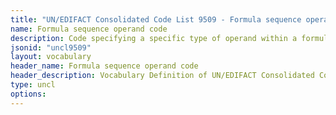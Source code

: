 ```yaml
---
title: "UN/EDIFACT Consolidated Code List 9509 - Formula sequence operand code (20B) JSON-LD Vocabulary"
name: Formula sequence operand code
description: Code specifying a specific type of operand within a formula sequence.
jsonid: "uncl9509"
layout: vocabulary
header_name: Formula sequence operand code
header_description: Vocabulary Definition of UN/EDIFACT Consolidated Code List 9509 - Formula sequence operand code (20B) semantics in HTML format. JSON-LD format is available at [uncl9509.jsonld](/vocabulary/uncl9509.jsonld)
type: uncl
options:
---
```

